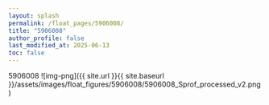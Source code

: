```yaml
---
layout: splash
permalink: /float_pages/5906008/
title: "5906008"
author_profile: false
last_modified_at: 2025-06-13
toc: false
---
```

 
5906008
![img-png]({{ site.url }}{{ site.baseurl }}/assets/images/float_figures/5906008/5906008_Sprof_processed_v2.png)